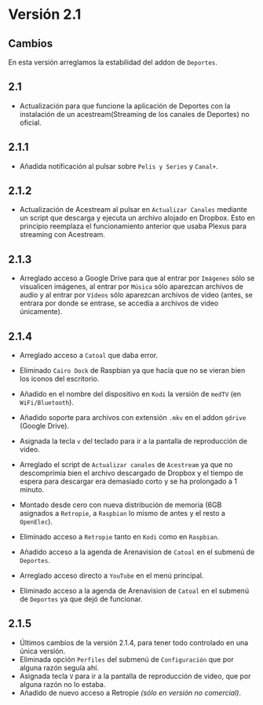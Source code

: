 # Versión 2.1

## Cambios

En esta versión arreglamos la estabilidad del addon de `Deportes`.

## 2.1

- Actualización para que funcione la aplicación de Deportes con la instalación de un acestream(Streaming de los canales de Deportes) no oficial.

## 2.1.1

- Añadida notificación al pulsar sobre `Pelis y Series` y `Canal+`.

## 2.1.2

- Actualización de Acestream al pulsar en `Actualizar Canales` mediante un script que descarga y ejecuta un archivo alojado en Dropbox. Esto en principio reemplaza el funcionamiento anterior que usaba Plexus para streaming con Acestream.

## 2.1.3

- Arreglado acceso a Google Drive para que al entrar por `Imágenes` sólo se visualicen imágenes, al entrar por `Música` sólo aparezcan archivos de audio y al entrar por `Vídeos` sólo aparezcan archivos de video (antes, se entrara por donde se entrase, se accedía a archivos de video únicamente).
 
## 2.1.4

- Arreglado acceso a `Catoal` que daba error.
- Eliminado `Cairo Dock` de Raspbian ya que hacía que no se vieran bien los iconos del escritorio.
- Añadido en el nombre del dispositivo en `Kodi` la versión de `medTV` (en `WiFi/Bluetooth`).
- Añadido soporte para archivos con extensión `.mkv` en el addon `gdrive` (Google Drive).
- Asignada la tecla `v` del teclado para ir a la pantalla de reproducción de video.
- Arreglado el script de `Actualizar canales` de `Acestream` ya que no descomprimía bien el archivo descargado de Dropbox y el tiempo de espera para descargar era demasiado corto y se ha prolongado a 1 minuto.

- Montado desde cero con nueva distribución de memoria (6GB asignados a `Retropie`, a `Raspbian` lo mismo de antes y el resto a `OpenElec`).
- Eliminado acceso a `Retropie` tanto en `Kodi` como en `Raspbian`.
- Añadido acceso a la agenda de Arenavision de `Catoal` en el submenú de `Deportes`.
- Arreglado acceso directo a `YouTube` en el menú principal.
- Eliminado acceso a la agenda de Arenavision de `Catoal` en el submenú de `Deportes` ya que dejó de funcionar.

## 2.1.5

- Últimos cambios de la versión 2.1.4, para tener todo controlado en una única versión.
- Eliminada opción `Perfiles` del submenú de `Configuración` que por alguna razón seguía ahí.
- Asignada tecla `V` para ir a la pantalla de reproducción de video, que por alguna razón no lo estaba.
- Añadido de nuevo acceso a Retropie *(sólo en versión no comercial)*.
